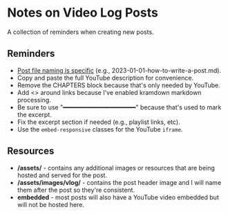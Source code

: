 # Notes on Video Log Posts

A collection of reminders when creating new posts.

## Reminders

- [Post file naming is specific](https://jekyllrb.com/docs/posts/ "Jekyll Documentation") (e.g., 2023-01-01-how-to-write-a-post.md).
- Copy and paste the full YouTube description for convenience.
- Remove the CHAPTERS block because that's only needed by YouTube.
- Add <> around links because I've enabled kramdown markdown processing.
- Be sure to use "━━━━━━━━━━━━━━━━━━━━" because that's used to mark the excerpt.
- Fix the excerpt section if needed (e.g., playlist links, etc).
- Use the `embed-responsive` classes for the YouTube `iframe`.


## Resources

- **/assets/** - contains any additional images or resources that are being hosted and served for the post.
- **/assets/images/vlog/** - contains the post header image and I will name them after the post so they're consistent.
- **embedded** - most posts will also have a YouTube video embedded but will not be hosted here.
